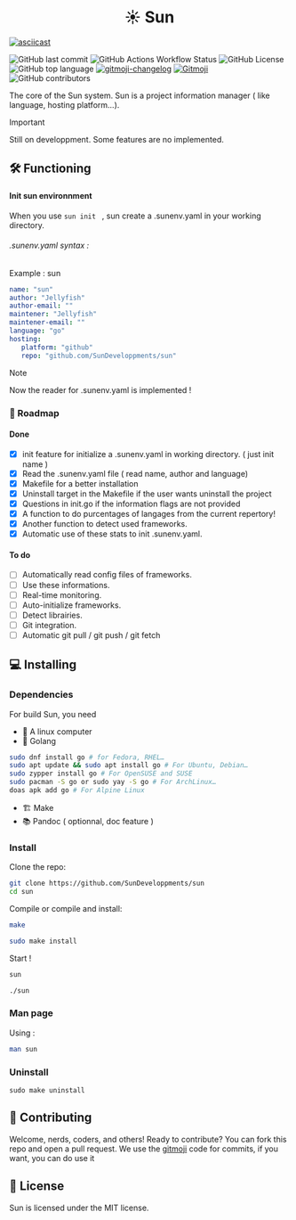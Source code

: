  <h1 style="text-align: center">☀️ Sun</h1> 

[![asciicast](https://asciinema.org/a/HBGsAfWTUqRkX80oEzVZqZrpo.svg)](https://asciinema.org/a/HBGsAfWTUqRkX80oEzVZqZrpo)

![GitHub last commit](https://img.shields.io/github/last-commit/SunDeveloppments/sun)
![GitHub Actions Workflow Status](https://img.shields.io/github/actions/workflow/status/SunDeveloppments/sun/go-tests.yml)
![GitHub License](https://img.shields.io/github/license/SunDeveloppments/sun)
![GitHub top language](https://img.shields.io/github/languages/top/SunDeveloppments/sun)
[![gitmoji-changelog](https://img.shields.io/badge/Changelog-gitmoji-brightgreen.svg)](https://github.com/frinyvonnick/gitmoji-changelog)
<a href="https://gitmoji.dev">
  <img
    src="https://img.shields.io/badge/gitmoji-%20😜%20😍-FFDD67.svg?style=flat-square"
    alt="Gitmoji"
  />
</a>
![GitHub contributors](https://img.shields.io/github/contributors/SunDeveloppments/sun)

The core of the Sun system. Sun is a project information manager ( like language, hosting platform...). 

> [!IMPORTANT]
> Still on developpment. Some features are no implemented.

## 🛠️ Functioning

#### Init sun environnment

When you use `sun init ` , sun create a .sunenv.yaml in your working directory. 

###### *.sunenv.yaml* syntax :  

Example : sun

```yaml  
name: "sun"
author: "Jellyfish"
author-email: ""
maintener: "Jellyfish"
maintener-email: ""
language: "go"
hosting:
   platform: "github"
   repo: "github.com/SunDeveloppments/sun" 
```

> [!NOTE]
> Now the reader for .sunenv.yaml is implemented !

### 🚀 Roadmap

#### Done

- [x] init feature for initialize a .sunenv.yaml in working directory. ( just init name )
- [x] Read the .sunenv.yaml file ( read name, author and language)
- [x] Makefile for a better installation
- [X] Uninstall target in the Makefile if the user wants uninstall the project
- [X] Questions in init.go if the information flags are not provided
- [X] A function to do purcentages of langages from the current repertory!
- [X] Another function to detect used frameworks.
- [X] Automatic use of these stats to init .sunenv.yaml.

#### To do

- [ ] Automatically read config files of frameworks.
- [ ] Use these informations.
- [ ] Real-time monitoring.
- [ ] Auto-initialize frameworks.
- [ ] Detect librairies.
- [ ] Git integration.
- [ ] Automatic git pull / git push / git fetch

## 💻 Installing

### Dependencies  
For build Sun, you need

- 🐧 A linux computer  
- 🐹 Golang   
```bash  
sudo dnf install go # for Fedora, RHEL…
sudo apt update && sudo apt install go # For Ubuntu, Debian…  
sudo zypper install go # For OpenSUSE and SUSE  
sudo pacman -S go or sudo yay -S go # For ArchLinux…  
doas apk add go # For Alpine Linux  
```  
- 🏗️ Make
- 📚 Pandoc ( optionnal, doc feature )


### Install
Clone the repo:
```bash
git clone https://github.com/SunDeveloppments/sun
cd sun
```
Compile or compile and install:
```bash
make
```
```bash
sudo make install
```
Start !
```bash
sun
```
```bash
./sun
```
### Man page

Using :

```sh
man sun
```

### Uninstall
```
sudo make uninstall
```


## 👋 Contributing 

Welcome, nerds, coders, and others! Ready to contribute? You can fork this repo and open a pull request. We use the [gitmoji](https://gitmoji.dev) code for commits, if you want, you can do use it

## 📜 License

Sun is licensed under the MIT license.
